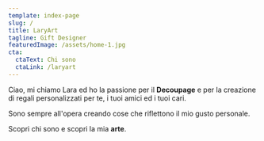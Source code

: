 ```yaml
---
template: index-page
slug: /
title: LaryArt
tagline: Gift Designer
featuredImage: /assets/home-1.jpg
cta:
  ctaText: Chi sono
  ctaLink: /laryart
---
```


Ciao,
mi chiamo Lara ed ho la passione per il **Decoupage** e per la creazione di regali personalizzati per te, i tuoi amici ed i tuoi cari.

Sono sempre all'opera creando cose che riflettono il mio gusto personale.

Scopri chi sono e scopri la mia **arte**.
